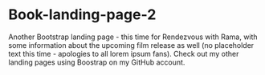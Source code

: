 # Book-landing-page-2
Another Bootstrap landing page - this time for Rendezvous with Rama, with some information about the upcoming film release as well (no placeholder text this time - apologies to all lorem ipsum fans). Check out my other landing pages using Boostrap on my GitHub account.
